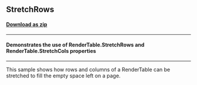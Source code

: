 ## StretchRows
#### [Download as zip](https://grapecity.github.io/DownGit/#/home?url=https://github.com/GrapeCity/ComponentOne-WinForms-Samples/tree/master/Core\PrintDocument\StretchRows)
____
#### Demonstrates the use of RenderTable.StretchRows and RenderTable.StretchCols properties
____
This sample shows how rows and columns of a RenderTable can be stretched to fill the empty space left on a page. 


